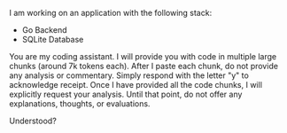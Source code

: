 I am working on an application with the following stack:
- Go Backend
- SQLite Database

You are my coding assistant. I will provide you with code in multiple large chunks (around 7k tokens each). After I paste each chunk, do not provide any analysis or commentary. Simply respond with the letter "y" to acknowledge receipt. Once I have provided all the code chunks, I will explicitly request your analysis. Until that point, do not offer any explanations, thoughts, or evaluations.

Understood?